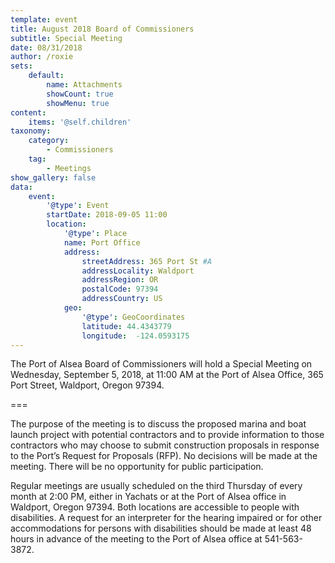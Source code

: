 ```yaml
---
template: event
title: August 2018 Board of Commissioners
subtitle: Special Meeting
date: 08/31/2018
author: /roxie
sets:
    default:
        name: Attachments
        showCount: true
        showMenu: true
content:
    items: '@self.children'
taxonomy:
    category:
        - Commissioners
    tag:
        - Meetings
show_gallery: false
data:
    event:
        '@type': Event
        startDate: 2018-09-05 11:00
        location:
            '@type': Place
            name: Port Office
            address:
                streetAddress: 365 Port St #A
                addressLocality: Waldport
                addressRegion: OR
                postalCode: 97394
                addressCountry: US
            geo:
                '@type': GeoCoordinates
                latitude: 44.4343779
                longitude:  -124.0593175
---
```


The Port of Alsea Board of Commissioners will hold a Special Meeting on Wednesday, September 5, 2018, at 11:00 AM at the Port of Alsea Office, 365 Port Street, Waldport, Oregon 97394.

===

The purpose of the meeting is to discuss the proposed marina and boat launch project with potential contractors and to provide information to those contractors who may choose to submit construction proposals in response to the Port’s Request for Proposals (RFP).  No decisions will be made at the meeting.  There will be no opportunity for public participation.

Regular meetings are usually scheduled on the third Thursday of every month at 2:00 PM, either in Yachats or at the Port of Alsea office in Waldport, Oregon 97394.   Both locations are accessible to people with disabilities. A request for an interpreter for the hearing impaired or for other accommodations for persons with disabilities should be made at least 48 hours in advance of the meeting to the Port of Alsea office at 541-563-3872.
